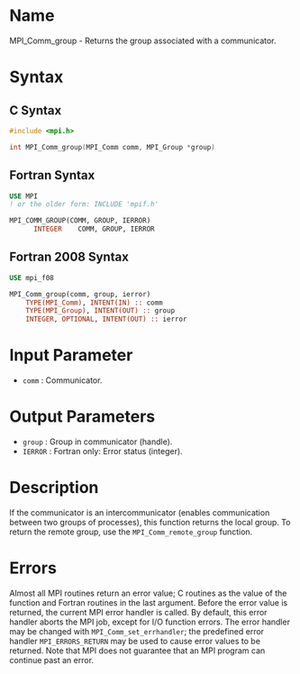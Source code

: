 # Name

MPI_Comm_group  - Returns the group associated with a communicator.

# Syntax

## C Syntax

```c
#include <mpi.h>

int MPI_Comm_group(MPI_Comm comm, MPI_Group *group)
```

## Fortran Syntax

```fortran
USE MPI
! or the older form: INCLUDE 'mpif.h'

MPI_COMM_GROUP(COMM, GROUP, IERROR)
      INTEGER    COMM, GROUP, IERROR
```

## Fortran 2008 Syntax

```fortran
USE mpi_f08

MPI_Comm_group(comm, group, ierror)
    TYPE(MPI_Comm), INTENT(IN) :: comm
    TYPE(MPI_Group), INTENT(OUT) :: group
    INTEGER, OPTIONAL, INTENT(OUT) :: ierror
```


# Input Parameter

* `comm` : Communicator.

# Output Parameters

* `group` : Group in communicator (handle).
* `IERROR` : Fortran only: Error status (integer).

# Description

If the communicator is an intercommunicator (enables communication
between two groups of processes), this function returns the local group.
To return the remote group, use the `MPI_Comm_remote_group` function.

# Errors

Almost all MPI routines return an error value; C routines as the value
of the function and Fortran routines in the last argument.
Before the error value is returned, the current MPI error handler is
called. By default, this error handler aborts the MPI job, except for
I/O function errors. The error handler may be changed with
`MPI_Comm_set_errhandler`; the predefined error handler `MPI_ERRORS_RETURN`
may be used to cause error values to be returned. Note that MPI does not
guarantee that an MPI program can continue past an error.
